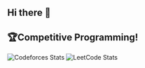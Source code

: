 ## Hi there 👋

<!--
**OmikAcharya/OmikAcharya** is a ✨ _special_ ✨ repository because its `README.md` (this file) appears on your GitHub profile.

Here are some ideas to get you started:

- 🔭 I’m currently working on ...
- 🌱 I’m currently learning ...
- 👯 I’m looking to collaborate on ...
- 🤔 I’m looking for help with ...
- 💬 Ask me about ...
- 📫 How to reach me: ...
- 😄 Pronouns: ...
- ⚡ Fun fact: ...
-->

## 🏆Competitive Programming!

![Codeforces Stats](https://codeforces-readme-stats.vercel.app/api/card?username=OmikAcharya&theme=github_dark)
![LeetCode Stats](https://leetcard.jacoblin.cool/OmikAcharya?theme=dark&font=Ubuntu&ext=heatmap)

